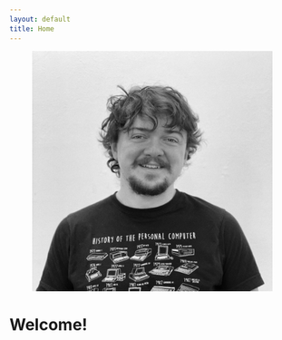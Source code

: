 ```yaml
---
layout: default
title: Home
---
```


<figure>
  <img src="/assets/images/me.jpg" class="profile">
</figure>

# Welcome!



